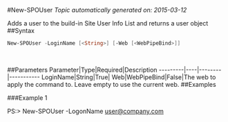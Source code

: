 #New-SPOUser
*Topic automatically generated on: 2015-03-12*

Adds a user to the build-in Site User Info List and returns a user object
##Syntax
```powershell
New-SPOUser -LoginName [<String>] [-Web [<WebPipeBind>]]
```
&nbsp;

##Parameters
Parameter|Type|Required|Description
---------|----|--------|-----------
LoginName|String|True|
Web|WebPipeBind|False|The web to apply the command to. Leave empty to use the current web.
##Examples

###Example 1
    
PS:> New-SPOUser -LogonName user@company.com


